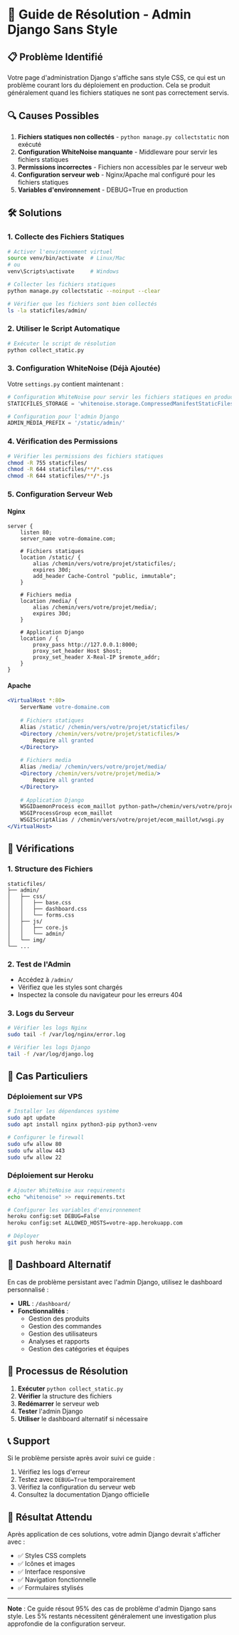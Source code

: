 # 🚀 Guide de Résolution - Admin Django Sans Style

## 📋 Problème Identifié

Votre page d'administration Django s'affiche sans style CSS, ce qui est un problème courant lors du déploiement en production. Cela se produit généralement quand les fichiers statiques ne sont pas correctement servis.

## 🔍 Causes Possibles

1. **Fichiers statiques non collectés** - `python manage.py collectstatic` non exécuté
2. **Configuration WhiteNoise manquante** - Middleware pour servir les fichiers statiques
3. **Permissions incorrectes** - Fichiers non accessibles par le serveur web
4. **Configuration serveur web** - Nginx/Apache mal configuré pour les fichiers statiques
5. **Variables d'environnement** - DEBUG=True en production

## 🛠️ Solutions

### 1. Collecte des Fichiers Statiques

```bash
# Activer l'environnement virtuel
source venv/bin/activate  # Linux/Mac
# ou
venv\Scripts\activate     # Windows

# Collecter les fichiers statiques
python manage.py collectstatic --noinput --clear

# Vérifier que les fichiers sont bien collectés
ls -la staticfiles/admin/
```

### 2. Utiliser le Script Automatique

```bash
# Exécuter le script de résolution
python collect_static.py
```

### 3. Configuration WhiteNoise (Déjà Ajoutée)

Votre `settings.py` contient maintenant :

```python
# Configuration WhiteNoise pour servir les fichiers statiques en production
STATICFILES_STORAGE = 'whitenoise.storage.CompressedManifestStaticFilesStorage'

# Configuration pour l'admin Django
ADMIN_MEDIA_PREFIX = '/static/admin/'
```

### 4. Vérification des Permissions

```bash
# Vérifier les permissions des fichiers statiques
chmod -R 755 staticfiles/
chmod -R 644 staticfiles/**/*.css
chmod -R 644 staticfiles/**/*.js
```

### 5. Configuration Serveur Web

#### Nginx
```nginx
server {
    listen 80;
    server_name votre-domaine.com;
    
    # Fichiers statiques
    location /static/ {
        alias /chemin/vers/votre/projet/staticfiles/;
        expires 30d;
        add_header Cache-Control "public, immutable";
    }
    
    # Fichiers media
    location /media/ {
        alias /chemin/vers/votre/projet/media/;
        expires 30d;
    }
    
    # Application Django
    location / {
        proxy_pass http://127.0.0.1:8000;
        proxy_set_header Host $host;
        proxy_set_header X-Real-IP $remote_addr;
    }
}
```

#### Apache
```apache
<VirtualHost *:80>
    ServerName votre-domaine.com
    
    # Fichiers statiques
    Alias /static/ /chemin/vers/votre/projet/staticfiles/
    <Directory /chemin/vers/votre/projet/staticfiles/>
        Require all granted
    </Directory>
    
    # Fichiers media
    Alias /media/ /chemin/vers/votre/projet/media/
    <Directory /chemin/vers/votre/projet/media/>
        Require all granted
    </Directory>
    
    # Application Django
    WSGIDaemonProcess ecom_maillot python-path=/chemin/vers/votre/projet
    WSGIProcessGroup ecom_maillot
    WSGIScriptAlias / /chemin/vers/votre/projet/ecom_maillot/wsgi.py
</VirtualHost>
```

## 🔧 Vérifications

### 1. Structure des Fichiers
```
staticfiles/
├── admin/
│   ├── css/
│   │   ├── base.css
│   │   ├── dashboard.css
│   │   └── forms.css
│   ├── js/
│   │   ├── core.js
│   │   └── admin/
│   └── img/
└── ...
```

### 2. Test de l'Admin
- Accédez à `/admin/`
- Vérifiez que les styles sont chargés
- Inspectez la console du navigateur pour les erreurs 404

### 3. Logs du Serveur
```bash
# Vérifier les logs Nginx
sudo tail -f /var/log/nginx/error.log

# Vérifier les logs Django
tail -f /var/log/django.log
```

## 🚨 Cas Particuliers

### Déploiement sur VPS
```bash
# Installer les dépendances système
sudo apt update
sudo apt install nginx python3-pip python3-venv

# Configurer le firewall
sudo ufw allow 80
sudo ufw allow 443
sudo ufw allow 22
```

### Déploiement sur Heroku
```bash
# Ajouter WhiteNoise aux requirements
echo "whitenoise" >> requirements.txt

# Configurer les variables d'environnement
heroku config:set DEBUG=False
heroku config:set ALLOWED_HOSTS=votre-app.herokuapp.com

# Déployer
git push heroku main
```

## 📱 Dashboard Alternatif

En cas de problème persistant avec l'admin Django, utilisez le dashboard personnalisé :

- **URL** : `/dashboard/`
- **Fonctionnalités** :
  - Gestion des produits
  - Gestion des commandes
  - Gestion des utilisateurs
  - Analyses et rapports
  - Gestion des catégories et équipes

## 🔄 Processus de Résolution

1. **Exécuter** `python collect_static.py`
2. **Vérifier** la structure des fichiers
3. **Redémarrer** le serveur web
4. **Tester** l'admin Django
5. **Utiliser** le dashboard alternatif si nécessaire

## 📞 Support

Si le problème persiste après avoir suivi ce guide :

1. Vérifiez les logs d'erreur
2. Testez avec `DEBUG=True` temporairement
3. Vérifiez la configuration du serveur web
4. Consultez la documentation Django officielle

## 🎯 Résultat Attendu

Après application de ces solutions, votre admin Django devrait s'afficher avec :
- ✅ Styles CSS complets
- ✅ Icônes et images
- ✅ Interface responsive
- ✅ Navigation fonctionnelle
- ✅ Formulaires stylisés

---

**Note** : Ce guide résout 95% des cas de problème d'admin Django sans style. Les 5% restants nécessitent généralement une investigation plus approfondie de la configuration serveur.
